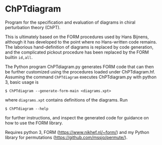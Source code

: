 # ChPTdiagram
Program for the specification and evaluation of diagrams in chiral perturbation theory (ChPT).

This is ultimately based on the FORM procedures used by Hans Bijnens, although it has developed to the point where no Hans-written code remains.
The laborious hand-definition of diagrams is replaced by code generation, and the complicated pickout procedure has been replaced by the FORM builtin `id,all`.

The Python program ChPTdiagram.py generates FORM code that can then be further customized using the procedures loaded under ChPTdiagram.hf.
Assuming the command `ChPTdiagram` executes ChPTdiagram.py with python 3, basic usage is
```
$ ChPTdiagram --generate-form-main <diagrams.xpt>
``` 
where `diagrams.xpt` contains definitions of the diagrams. Run 
```
$ ChPTdiagram --help
```
for further instructions, and inspect the generated code for guidance on how to use the FORM library.

Requires python 3, FORM (https://www.nikhef.nl/~form/) and my Python library for permutations (https://github.com/mssjo/permute/).
